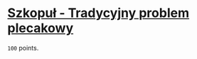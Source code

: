 # [Szkopuł - Tradycyjny problem plecakowy](https://szkopul.edu.pl/problemset/problem/MYTUWkTbMYi5EWkVhLLupYg2/site/?key=statement)

`100` points.
